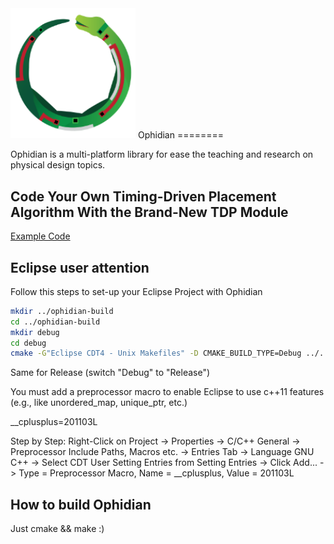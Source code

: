 <img src="https://raw.githubusercontent.com/eclufsc/ophidian/master/logo.png" width=200>
Ophidian
========

Ophidian is a multi-platform library for ease the teaching and research on physical design topics.


Code Your Own Timing-Driven Placement Algorithm With the Brand-New TDP Module
-------------------------
[Example Code](https://github.com/eclufsc/ophidian/blob/master/apps/tdp/main.cpp)


Eclipse user attention
-------------------------

Follow this steps to set-up your Eclipse Project with Ophidian

```bash
mkdir ../ophidian-build
cd ../ophidian-build
mkdir debug
cd debug
cmake -G"Eclipse CDT4 - Unix Makefiles" -D CMAKE_BUILD_TYPE=Debug ../../ophidian
```
Same for Release (switch "Debug" to "Release")

You must add a preprocessor macro to enable Eclipse to use c++11 features (e.g., like unordered_map, unique_ptr, etc.)

__cplusplus=201103L

Step by Step: Right-Click on Project -> Properties -> C/C++ General -> Preprocessor Include Paths, Macros etc. -> Entries Tab -> Language GNU C++ -> Select CDT User Setting Entries from Setting Entries -> Click Add... -> Type = Preprocessor Macro, Name = __cplusplus, Value = 201103L

How to build Ophidian
---------------------

Just cmake && make :)
